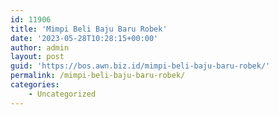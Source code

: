 ```yaml
---
id: 11906
title: 'Mimpi Beli Baju Baru Robek'
date: '2023-05-28T10:28:15+00:00'
author: admin
layout: post
guid: 'https://bos.awn.biz.id/mimpi-beli-baju-baru-robek/'
permalink: /mimpi-beli-baju-baru-robek/
categories:
    - Uncategorized
---
```


